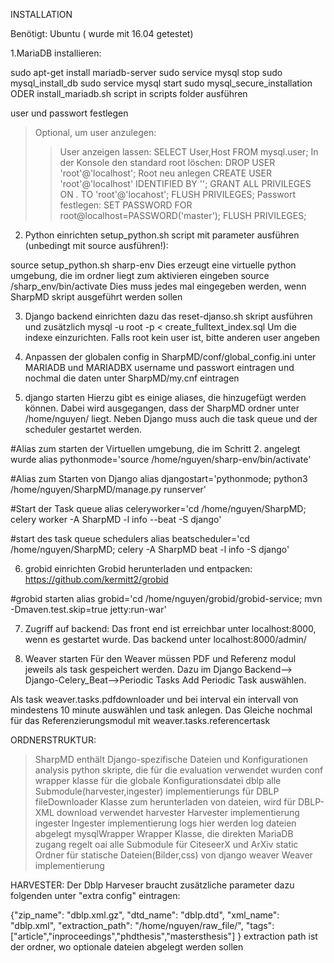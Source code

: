 INSTALLATION

Benötigt: Ubuntu ( wurde mit 16.04 getestet)


1.MariaDB installieren:

sudo apt-get install mariadb-server
sudo service mysql stop
sudo mysql_install_db
sudo service mysql start
sudo mysql_secure_installation
ODER
install_mariadb.sh script in scripts folder ausführen

user und passwort festlegen

>Optional, um user anzulegen:
>>User anzeigen lassen:
>>SELECT User,Host FROM mysql.user;
>>In der Konsole den standard root löschen:
>>DROP USER 'root'@'localhost';
>>Root neu anlegen
>>CREATE USER 'root'@'localhost' IDENTIFIED BY '';
>>GRANT ALL PRIVILEGES ON *.* TO 'root'@'locahost';
>>FLUSH PRIVILEGES;
>>Passwort festlegen:
>>SET PASSWORD FOR root@localhost=PASSWORD('master');
>>FLUSH PRIVILEGES;

2. Python einrichten
setup_python.sh script mit parameter ausführen (unbedingt mit source ausführen!):

source setup_python.sh sharp-env
Dies erzeugt eine virtuelle python umgebung, die im ordner <sharp-env> liegt
zum aktivieren eingeben
source /sharp_env/bin/activate
Dies muss jedes mal eingegeben werden, wenn SharpMD skript ausgeführt werden sollen


3. Django backend einrichten
 dazu das reset-djanso.sh skript ausführen und zusätzlich
 mysql -u root -p < create_fulltext_index.sql
 Um die indexe einzurichten. Falls root kein user ist, bitte anderen user angeben

4. Anpassen der globalen config
in SharpMD/conf/global_config.ini unter MARIADB und MARIADBX username und passwort eintragen
und nochmal die daten unter SharpMD/my.cnf eintragen

5. django starten
Hierzu gibt es einige aliases, die hinzugefügt werden können. Dabei wird ausgegangen, dass
der SharpMD ordner unter /home/nguyen/ liegt.
Neben Django muss auch die task queue und der scheduler gestartet werden.

#Alias zum starten der Virtuellen umgebung, die im Schritt 2. angelegt wurde
alias pythonmode='source /home/nguyen/sharp-env/bin/activate'

#Alias zum Starten von Django
alias djangostart='pythonmode; python3 /home/nguyen/SharpMD/manage.py runserver'

#Start der Task queue
alias celeryworker='cd /home/nguyen/SharpMD; celery worker -A SharpMD -l info --beat -S django'

#start des task queue schedulers
alias beatscheduler='cd /home/nguyen/SharpMD; celery -A SharpMD beat -l info -S django'

6. grobid einrichten
Grobid herunterladen und entpacken:
https://github.com/kermitt2/grobid

#grobid starten
alias grobid='cd /home/nguyen/grobid/grobid-service; mvn -Dmaven.test.skip=true jetty:run-war'



7. Zugriff auf backend:
Das front end ist erreichbar unter localhost:8000, wenn es gestartet wurde.
Das backend unter localhost:8000/admin/


8. Weaver starten
Für den Weaver müssen PDF und Referenz modul jeweils als task gespeichert werden.
Dazu im Django Backend--> Django-Celery_Beat-->Periodic Tasks  Add Periodic Task auswählen.

Als task weaver.tasks.pdfdownloader und bei interval ein intervall von mindestens 10 minute auswählen und task anlegen.
Das Gleiche nochmal für das Referenzierungsmodul mit weaver.tasks.referencertask




ORDNERSTRUKTUR:
> SharpMD          enthält Django-spezifische Dateien und Konfigurationen
> analysis         python skripte, die für die evaluation verwendet wurden
> conf             wrapper klasse für die globale Konfigurationsdatei
> dblp             alle Submodule(harvester,ingester) implementierungs für DBLP
> fileDownloader   Klasse zum herunterladen von dateien, wird für DBLP-XML download verwendet
> harvester        Harvester implementierung
> ingester         Ingester implementierung
> logs             hier werden log dateien abgelegt
> mysqlWrapper     Wrapper Klasse, die direkten MariaDB zugang regelt
> oai              alle Submodule für CiteseerX und ArXiv
> static           Ordner für statische Dateien(Bilder,css)  von django
> weaver           Weaver implementierung



HARVESTER:
Der Dblp Harveser braucht zusätzliche parameter dazu folgenden unter "extra config" eintragen:

{"zip_name": "dblp.xml.gz",
  "dtd_name": "dblp.dtd",
  "xml_name": "dblp.xml",
  "extraction_path": "/home/nguyen/raw_file/",
  "tags":["article","inproceedings","phdthesis","mastersthesis"]
}
extraction path ist der ordner, wo optionale dateien abgelegt werden sollen
